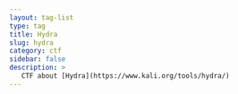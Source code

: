 ```yaml
---
layout: tag-list
type: tag
title: Hydra
slug: hydra
category: ctf
sidebar: false
description: >
   CTF about [Hydra](https://www.kali.org/tools/hydra/)
---
```

